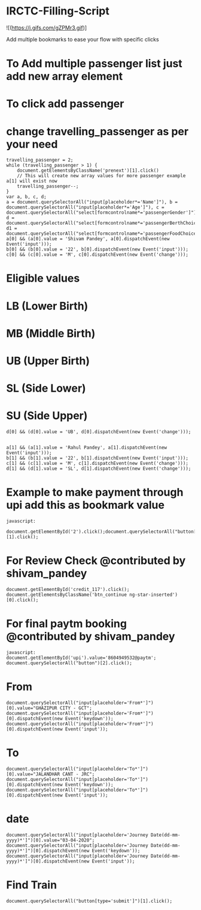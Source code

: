 # IRCTC-Filling-Script


![(https://j.gifs.com/gZPMr3.gif)]

Add multiple bookmarks to ease your flow with specific clicks

# To Add multiple passenger list just add new array element
  # To click add passenger
    

  # change travelling_passenger as per your need
    travelling_passenger = 2;
    while (travelling_passenger > 1) {
        document.getElementsByClassName('prenext')[1].click()
        // This will create new array values for more passenger example a[1] will exist now
        travelling_passenger--;
    }
    var a, b, c, d;
    a = document.querySelectorAll("input[placeholder*='Name']"), b = document.querySelectorAll("input[placeholder*='Age']"), c = document.querySelectorAll("select[formcontrolname*='passengerGender']"), d = document.querySelectorAll("select[formcontrolname*='passengerBerthChoice']"), d1 = document.querySelectorAll("select[formcontrolname*='passengerFoodChoice']");
    a[0] && (a[0].value = 'Shivam Pandey', a[0].dispatchEvent(new Event('input')));
    b[0] && (b[0].value = '22', b[0].dispatchEvent(new Event('input')));
    c[0] && (c[0].value = 'M', c[0].dispatchEvent(new Event('change')));
  # Eligible values
  # LB (Lower Birth)
  # MB (Middle Birth)
  # UB (Upper Birth)
  # SL (Side Lower)
  # SU (Side Upper)
    d[0] && (d[0].value = 'UB', d[0].dispatchEvent(new Event('change')));


    a[1] && (a[1].value = 'Rahul Pandey', a[1].dispatchEvent(new Event('input')));
    b[1] && (b[1].value = '22', b[1].dispatchEvent(new Event('input')));
    c[1] && (c[1].value = 'M', c[1].dispatchEvent(new Event('change')));
    d[1] && (d[1].value = 'SL', d[1].dispatchEvent(new Event('change')));
    


        
# Example to make payment through upi add this as bookmark value
    javascript:
     document.getElementById('2').click();document.querySelectorAll("button[type='submit']")[1].click();


# For Review Check @contributed by shivam_pandey

    document.getElementById('credit_117').click();
    document.getElementsByClassName('btn_continue ng-star-inserted')[0].click();



    
  
# For final paytm booking @contributed by shivam_pandey
    
    javascript:
    document.getElementById('upi').value='8604949532@paytm';
    document.querySelectorAll("button")[2].click();




# From

    document.querySelectorAll("input[placeholder='From*']")[0].value="GHAZIPUR CITY - GCT";
    document.querySelectorAll("input[placeholder='From*']")[0].dispatchEvent(new Event('keydown'));
    document.querySelectorAll("input[placeholder='From*']")[0].dispatchEvent(new Event('input'));



# To
    document.querySelectorAll("input[placeholder='To*']")[0].value="JALANDHAR CANT - JRC";
    document.querySelectorAll("input[placeholder='To*']")[0].dispatchEvent(new Event('keydown'));
    document.querySelectorAll("input[placeholder='To*']")[0].dispatchEvent(new Event('input'));



# date

    document.querySelectorAll("input[placeholder='Journey Date(dd-mm-yyyy)*']")[0].value="03-04-2020";
    document.querySelectorAll("input[placeholder='Journey Date(dd-mm-yyyy)*']")[0].dispatchEvent(new Event('keydown'));
    document.querySelectorAll("input[placeholder='Journey Date(dd-mm-yyyy)*']")[0].dispatchEvent(new Event('input'));





# Find Train

    document.querySelectorAll("button[type='submit']")[1].click();





   
